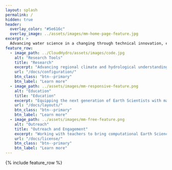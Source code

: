 ```yaml
---
layout: splash
permalink: /
hidden: true
header:
  overlay_color: "#5e616c"
  overlay_image: ../assets/images/mm-home-page-feature.jpg
excerpt: > 
  Advancing water science in a changing through technical innovation, education, and outreach.
feature_row:
  - image_path: ../CloudHydro/assets/images/code.jpg
    alt: "Research Tools"
    title: "Research"
    excerpt: "Advancing regional climate and hydrological understanding through cloud computing."
    url: "/docs/configuration/"
    btn_class: "btn--primary"
    btn_label: "Learn more"
  - image_path: ../assets/images/mm-responsive-feature.png
    alt: "Education"
    title: "Education"
    excerpt: "Equipping the next generation of Earth Scientists with marketable cloud-computing skills."
    url: "/docs/layouts/"
    btn_class: "btn--primary"
    btn_label: "Learn more"
  - image_path: ../assets/images/mm-free-feature.png
    alt: "Outreach"
    title: "Outreach and Engagement"
    excerpt: "Working with teachers to bring computational Earth Science to the classroom!"
    url: "/docs/license/"
    btn_class: "btn--primary"
    btn_label: "Learn more"      
---
```


{% include feature_row %}
